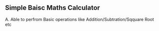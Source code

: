 
## Simple Baisc Maths Calculator

A. Able to perfrom Basic operations like Addition/Subtration/Sqquare Root etc
